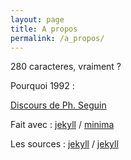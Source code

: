 ```yaml
---
layout: page
title: A propos
permalink: /a_propos/
---
```


280 caracteres, vraiment ?

Pourquoi 1992 :

[Discours de Ph. Seguin](https://www.youtube.com/watch?v=_oN-DxnGPZQ "Discours de Ph. Seguin")

Fait avec :
[jekyll][jekyll-organization] /
[minima](https://github.com/jekyll/minima)

Les sources :
[jekyll][jekyll-organization] /
[jekyll](https://github.com/jekyll/jekyll)


[jekyll-organization]: https://github.com/jekyll
